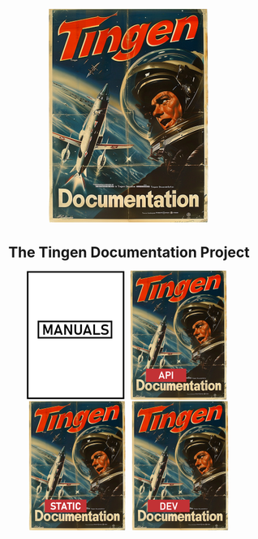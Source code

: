 <!-- u250812 -->

<div align="center">

  ![logo](/.github/img/logo/TngnDocProj-320x420.png)

# The Tingen Documentation Project

[![Tingen Manuals](/.github/img/logo/man/TngnDocProj-Man-194x254.png)](./man/)&nbsp;&nbsp;
[![Tingen Web Service API Documentation](/.github/img/logo/api/TngnDocProjApi-194x254.png)](./docs/api/)&nbsp;&nbsp;
[![Tingen Static documentation](/.github/img/logo/static/TngnDocProjStatic-194x254.png)](./static/)&nbsp;&nbsp;
[![Tingen development documentation](/.github/img/logo/dev/TngnDocProjDev-194x254.png)](./dev/)

</div>
